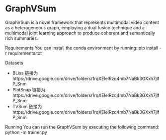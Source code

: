 # GraphVSum

GraphVSum is a novel framework that represents multimodal video content as a heterogeneous graph, employing a dual fusion technique and a multimodal joint learning approach to produce coherent and semantically rich summaries.


Requirements
You can install the conda environment by running:
pip install -r requirements.txt


Datasets
- BLiss 链接为https://drive.google.com/drive/folders/1rqXEIelRzq4mb7NaBk3GXxh7jlfP_Snm
- PlotSnap 链接为https://drive.google.com/drive/folders/1rqXEIelRzq4mb7NaBk3GXxh7jlfP_Snm
- TVSum 链接为https://drive.google.com/drive/folders/1rqXEIelRzq4mb7NaBk3GXxh7jlfP_Snm


Running
You can run the GraphVSum by executing the following command:
python -m trainer.py